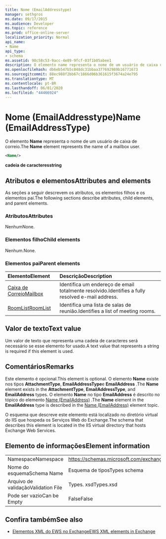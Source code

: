 ```yaml
---
title: Nome (EmailAddresstype)
manager: sethgros
ms.date: 09/17/2015
ms.audience: Developer
ms.topic: reference
ms.prod: office-online-server
localization_priority: Normal
api_name:
- Name
api_type:
- schema
ms.assetid: 98c58c53-9acc-4e89-9fcf-03f1b05abee1
description: O elemento name representa o nome de um usuário de caixa de correio.
ms.openlocfilehash: db6eb547b5c848dc31bbaa377692989b16771673
ms.sourcegitcommit: 88ec988f2bb67c1866d06b361615f3674a24e795
ms.translationtype: MT
ms.contentlocale: pt-BR
ms.lasthandoff: 06/01/2020
ms.locfileid: "44466924"
---
```

# <a name="name-emailaddresstype"></a><span data-ttu-id="df8d1-103">Nome (EmailAddresstype)</span><span class="sxs-lookup"><span data-stu-id="df8d1-103">Name (EmailAddressType)</span></span>

<span data-ttu-id="df8d1-104">O elemento **Name** representa o nome de um usuário de caixa de correio.</span><span class="sxs-lookup"><span data-stu-id="df8d1-104">The **Name** element represents the name of a mailbox user.</span></span> 
  
```xml
<Name/>
```

<span data-ttu-id="df8d1-105">**cadeia de caracteres**</span><span class="sxs-lookup"><span data-stu-id="df8d1-105">**string**</span></span>

## <a name="attributes-and-elements"></a><span data-ttu-id="df8d1-106">Atributos e elementos</span><span class="sxs-lookup"><span data-stu-id="df8d1-106">Attributes and elements</span></span>

<span data-ttu-id="df8d1-107">As seções a seguir descrevem os atributos, os elementos filhos e os elementos pai.</span><span class="sxs-lookup"><span data-stu-id="df8d1-107">The following sections describe attributes, child elements, and parent elements.</span></span>
  
### <a name="attributes"></a><span data-ttu-id="df8d1-108">Atributos</span><span class="sxs-lookup"><span data-stu-id="df8d1-108">Attributes</span></span>

<span data-ttu-id="df8d1-109">Nenhum</span><span class="sxs-lookup"><span data-stu-id="df8d1-109">None.</span></span>
  
### <a name="child-elements"></a><span data-ttu-id="df8d1-110">Elementos filho</span><span class="sxs-lookup"><span data-stu-id="df8d1-110">Child elements</span></span>

<span data-ttu-id="df8d1-111">Nenhum.</span><span class="sxs-lookup"><span data-stu-id="df8d1-111">None.</span></span>
  
### <a name="parent-elements"></a><span data-ttu-id="df8d1-112">Elementos pai</span><span class="sxs-lookup"><span data-stu-id="df8d1-112">Parent elements</span></span>

|<span data-ttu-id="df8d1-113">**Elemento**</span><span class="sxs-lookup"><span data-stu-id="df8d1-113">**Element**</span></span>|<span data-ttu-id="df8d1-114">**Descrição**</span><span class="sxs-lookup"><span data-stu-id="df8d1-114">**Description**</span></span>|
|:-----|:-----|
|[<span data-ttu-id="df8d1-115">Caixa de Correio</span><span class="sxs-lookup"><span data-stu-id="df8d1-115">Mailbox</span></span>](mailbox.md) <br/> |<span data-ttu-id="df8d1-116">Identifica um endereço de email totalmente resolvido.</span><span class="sxs-lookup"><span data-stu-id="df8d1-116">Identifies a fully resolved e-mail address.</span></span>  <br/> |
|[<span data-ttu-id="df8d1-117">RoomList</span><span class="sxs-lookup"><span data-stu-id="df8d1-117">RoomList</span></span>](roomlist.md) <br/> |<span data-ttu-id="df8d1-118">Identifica uma lista de salas de reunião.</span><span class="sxs-lookup"><span data-stu-id="df8d1-118">Identifies a list of meeting rooms.</span></span>  <br/> |
   
## <a name="text-value"></a><span data-ttu-id="df8d1-119">Valor de texto</span><span class="sxs-lookup"><span data-stu-id="df8d1-119">Text value</span></span>

<span data-ttu-id="df8d1-120">Um valor de texto que representa uma cadeia de caracteres será necessário se esse elemento for usado.</span><span class="sxs-lookup"><span data-stu-id="df8d1-120">A text value that represents a string is required if this element is used.</span></span>
  
## <a name="remarks"></a><span data-ttu-id="df8d1-121">Comentários</span><span class="sxs-lookup"><span data-stu-id="df8d1-121">Remarks</span></span>

<span data-ttu-id="df8d1-122">Este elemento é opcional.</span><span class="sxs-lookup"><span data-stu-id="df8d1-122">This element is optional.</span></span> <span data-ttu-id="df8d1-123">O elemento **Name** existe nos tipos **AttachmentType**, **EmailAddressType**e **EmailAddress** .</span><span class="sxs-lookup"><span data-stu-id="df8d1-123">The **Name** element exists in the **AttachmentType**, **EmailAddressType**, and **EmailAddress** types.</span></span> <span data-ttu-id="df8d1-124">O elemento **Name** no tipo **EmailAddress** é descrito no tópico do elemento [Name (EmailAddress)](name-emailaddress.md) .</span><span class="sxs-lookup"><span data-stu-id="df8d1-124">The **Name** element in the **EmailAddress** type is described in the [Name (EmailAddress)](name-emailaddress.md) element topic.</span></span> 
  
<span data-ttu-id="df8d1-125">O esquema que descreve este elemento está localizado no diretório virtual do IIS que hospeda os Serviços Web do Exchange.</span><span class="sxs-lookup"><span data-stu-id="df8d1-125">The schema that describes this element is located in the IIS virtual directory that hosts Exchange Web Services.</span></span>
  
## <a name="element-information"></a><span data-ttu-id="df8d1-126">Elemento de informações</span><span class="sxs-lookup"><span data-stu-id="df8d1-126">Element information</span></span>

|||
|:-----|:-----|
|<span data-ttu-id="df8d1-127">Namespace</span><span class="sxs-lookup"><span data-stu-id="df8d1-127">Namespace</span></span>  <br/> |https://schemas.microsoft.com/exchange/services/2006/types  <br/> |
|<span data-ttu-id="df8d1-128">Nome do esquema</span><span class="sxs-lookup"><span data-stu-id="df8d1-128">Schema Name</span></span>  <br/> |<span data-ttu-id="df8d1-129">Esquema de tipos</span><span class="sxs-lookup"><span data-stu-id="df8d1-129">Types schema</span></span>  <br/> |
|<span data-ttu-id="df8d1-130">Arquivo de validação</span><span class="sxs-lookup"><span data-stu-id="df8d1-130">Validation File</span></span>  <br/> |<span data-ttu-id="df8d1-131">Types. xsd</span><span class="sxs-lookup"><span data-stu-id="df8d1-131">Types.xsd</span></span>  <br/> |
|<span data-ttu-id="df8d1-132">Pode ser vazio</span><span class="sxs-lookup"><span data-stu-id="df8d1-132">Can be Empty</span></span>  <br/> |<span data-ttu-id="df8d1-133">False</span><span class="sxs-lookup"><span data-stu-id="df8d1-133">False</span></span>  <br/> |
   
## <a name="see-also"></a><span data-ttu-id="df8d1-134">Confira também</span><span class="sxs-lookup"><span data-stu-id="df8d1-134">See also</span></span>

- [<span data-ttu-id="df8d1-135">Elementos XML do EWS no Exchange</span><span class="sxs-lookup"><span data-stu-id="df8d1-135">EWS XML elements in Exchange</span></span>](ews-xml-elements-in-exchange.md)

